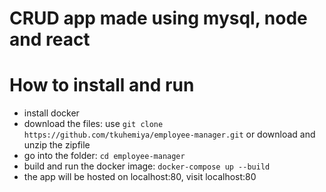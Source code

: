 # CRUD app made using mysql, node and react

# How to install and run
- install docker
- download the files: use `git clone https://github.com/tkuhemiya/employee-manager.git` or download and unzip the zipfile
- go into the folder: `cd employee-manager`
- build and run the docker image: `docker-compose up --build`
- the app will be hosted on localhost:80, visit localhost:80
